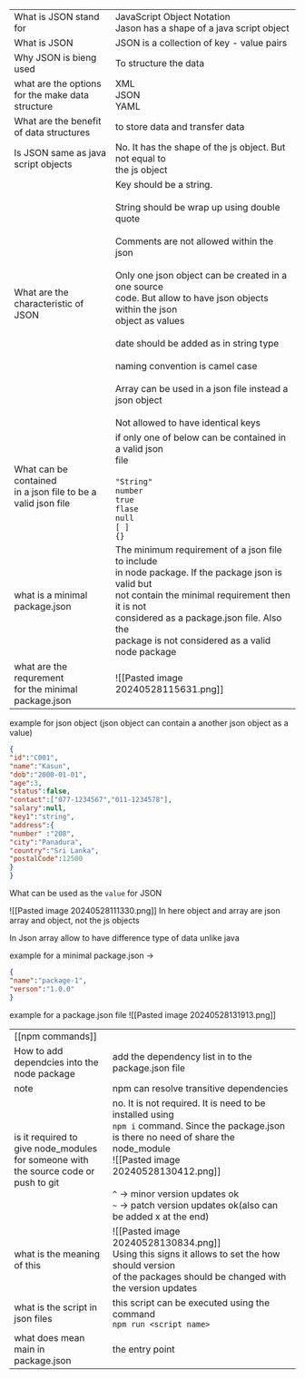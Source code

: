 
|                                                                     |                                                                                                                                                                                                                                                                                                                                                                                                                                                                    |
| ------------------------------------------------------------------- | ------------------------------------------------------------------------------------------------------------------------------------------------------------------------------------------------------------------------------------------------------------------------------------------------------------------------------------------------------------------------------------------------------------------------------------------------------------------ |
| What is JSON stand for                                              | JavaScript Object Notation<br>Jason has a shape of a java script object                                                                                                                                                                                                                                                                                                                                                                                            |
| What is JSON                                                        | JSON is a collection of key - value pairs                                                                                                                                                                                                                                                                                                                                                                                                                          |
| Why JSON is bieng used                                              | To structure the data                                                                                                                                                                                                                                                                                                                                                                                                                                              |
| what are the options <br>for the make data structure                | XML<br>JSON<br>YAML                                                                                                                                                                                                                                                                                                                                                                                                                                                |
| What are the benefit <br>of data structures                         | to store data and transfer data                                                                                                                                                                                                                                                                                                                                                                                                                                    |
| Is JSON same as java <br>script objects                             | No. It has the shape of the js object. But not equal to <br>the js object                                                                                                                                                                                                                                                                                                                                                                                          |
| What are the <br>characteristic of JSON                             | Key should be a string.<br><br>String should be wrap up using double quote<br><br>Comments are not allowed within the json<br><br>Only one json object can be created in a one source<br>code. But allow to have json objects within the json<br>object as values<br><br>date should be added as in string type<br><br>naming convention is camel case<br><br>Array can be used in a json file instead a json object<br><br>Not allowed to have identical keys<br> |
| What can be contained<br>in a json file to be a <br>valid json file | if only one of below can be contained in a valid json<br>file<br><br>`"String"`<br>`number`<br>`true`<br>`flase`<br>`null`<br>`[ ]`<br>`{}`                                                                                                                                                                                                                                                                                                                        |
| what is a minimal <br>package.json                                  | The minimum requirement of a json file to include <br>in node package. If the package json is valid but <br>not contain the minimal requirement then it is not<br>considered as a package.json file. Also the <br>package is not considered as a valid node package                                                                                                                                                                                                |
| what are the requrement<br>for the minimal <br>package.json         | ![[Pasted image 20240528115631.png]]                                                                                                                                                                                                                                                                                                                                                                                                                               |

example for json object (json object can contain a another json object as a  value)
```JSON
{
"id":"C001",
"name":"Kasun",
"dob":"2000-01-01",
"age":3,
"status":false,
"contact":["077-1234567","011-1234578"],
"salary":null,
"key1":"string",
"address":{
"number" :"208",
"city":"Panadura",
"country":"Sri Lanka",
"postalCode":12500
}
}
```


What can be used as the `value` for JSON

![[Pasted image 20240528111330.png]]
In here object and array are json array and object, not the js objects

In Json array allow to have difference type of data unlike java

example for a minimal  package.json ->
```JSON
{
"name":"package-1",
"verson":"1.0.0"
}
```

example for a package.json file
![[Pasted image 20240528131913.png]]

|                                                                                               |                                                                                                                                                                                                                                                                                                                                                                                                                                                                                              |
| --------------------------------------------------------------------------------------------- | -------------------------------------------------------------------------------------------------------------------------------------------------------------------------------------------------------------------------------------------------------------------------------------------------------------------------------------------------------------------------------------------------------------------------------------------------------------------------------------------- |
| [[npm commands]]                                                                              |                                                                                                                                                                                                                                                                                                                                                                                                                                                                                              |
| How to add <br>dependcies into the<br>node package                                            | add the dependency list in to the package.json file                                                                                                                                                                                                                                                                                                                                                                                                                                          |
| note                                                                                          | npm can resolve transitive dependencies                                                                                                                                                                                                                                                                                                                                                                                                                                                      |
| is it required to<br>give node_modules<br>for someone with the source code or <br>push to git | no. It is not required. It is need to be installed using <br>`npm i` command. Since the package.json is there no need of share the node_module <br>                                                                                                                                                                                       ![[Pasted image 20240528130412.png]]<br><br>`^` -> minor version updates ok<br>`~` -> patch version updates ok(also can be added x at the end)<br> |
| what is the meaning <br>of this                                                               | ![[Pasted image 20240528130834.png]]<br>Using this signs it allows to set the how should version <br>of the packages should be changed with the version updates                                                                                                                                                                                                                                                                                                                              |
| what is the script in json files                                                              | this script can be executed using the command <br>`npm run <script name>`                                                                                                                                                                                                                                                                                                                                                                                                                    |
| what does mean <br>main in package.json                                                       | the entry point                                                                                                                                                                                                                                                                                                                                                                                                                                                                              |


